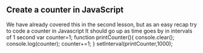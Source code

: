 ## Create a counter in JavaScript

We have already covered this in the second lesson, but as an easy recap try to code a counter in Javascript
It should go up as time goes by in intervals of 1 second
var counter=1;
function printCounter(){
  console.clear();
  console.log(counter);
  counter+=1;
}
setInterval(printCounter,1000);